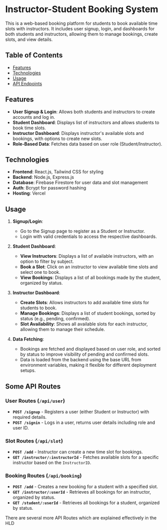 # Instructor-Student Booking System

This is a web-based booking platform for students to book available time slots with instructors. It includes user signup, login, and dashboards for both students and instructors, allowing them to manage bookings, create slots, and view details.

## Table of Contents
- [Features](#features)
- [Technologies](#technologies)
- [Usage](#usage)
- [API Endpoints](#api-endpoints)

## Features
- **User Signup & Login**: Allows both students and instructors to create accounts and log in.
- **Student Dashboard**: Displays list of instructors and allows students to book time slots.
- **Instructor Dashboard**: Displays instructor's available slots and bookings, with options to create new slots.
- **Role-Based Data**: Fetches data based on user role (Student/Instructor).
  
## Technologies
- **Frontend**: React.js, Tailwind CSS for styling
- **Backend**: Node.js, Express.js
- **Database**: Firebase Firestore for user data and slot management
- **Auth**: Bcrypt for password hashing
- **Hosting**: Vercel

## Usage

1. **Signup/Login**: 
   - Go to the Signup page to register as a Student or Instructor.
   - Login with valid credentials to access the respective dashboards.

2. **Student Dashboard**:
   - **View Instructors**: Displays a list of available instructors, with an option to filter by subject.
   - **Book a Slot**: Click on an instructor to view available time slots and select one to book.
   - **View Bookings**: Displays a list of all bookings made by the student, organized by status.

3. **Instructor Dashboard**:
   - **Create Slots**: Allows instructors to add available time slots for students to book.
   - **Manage Bookings**: Displays a list of student bookings, sorted by status (e.g., pending, confirmed).
   - **Slot Availability**: Shows all available slots for each instructor, allowing them to manage their schedule.

4. **Data Fetching**:
   - Bookings are fetched and displayed based on user role, and sorted by status to improve visibility of pending and confirmed slots.
   - Data is loaded from the backend using the base URL from environment variables, making it flexible for different deployment setups.

## Some API Routes

### User Routes (`/api/user`)
- **`POST /signup`** - Registers a user (either Student or Instructor) with required details.
- **`POST /signin`** - Logs in a user, returns user details including role and user ID.

### Slot Routes (`/api/slot`)
- **`POST /add`** - Instructor can create a new time slot for bookings.
- **`GET /instructor/:instructorId`** - Fetches available slots for a specific instructor based on the `InstructorID`.

### Booking Routes (`/api/booking`)
- **`POST /add`** - Creates a new booking for a student with a specified slot.
- **`GET /instructor/:userId`** - Retrieves all bookings for an instructor, organized by status.
- **`GET /student/:userId`** - Retrieves all bookings for a student, organized by status.

There are several more API Routes which are explained effectively in the HLD

